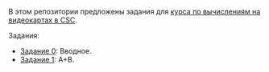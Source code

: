 В этом репозитории предложены задания для [курса по вычислениям на видеокартах в CSC](https://compscicenter.ru/courses/video_cards_computation/2021-autumn/).

Задания:

- [Задание 0](https://github.com/GPGPUCourse/GPGPUTasks2021/tree/task00): Вводное.
- [Задание 1](https://github.com/GPGPUCourse/GPGPUTasks2021/tree/task01): A+B.
